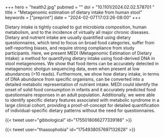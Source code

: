 +++
hero = "health2.jpg"
pubmed = ""
doi = "10.1101/2024.02.02.578701 "
title = "Metagenomic estimation of dietary intake from human stool"
keywords = ["preprint"]
date = "2024-02-07T17:03:26-08:00"
+++

Dietary intake is tightly coupled to gut microbiota composition, human metabolism, and
to the incidence of virtually all major chronic diseases. Dietary and nutrient intake
are usually quantified using dietary questionnaires, which tend to focus on broad food
categories, suffer from self-reporting biases, and require strong compliance from study
participants. Here, we present MEDI (Metagenomic Estimation of Dietary Intake): a method
for quantifying dietary intake using food-derived DNA in stool metagenomes. We show that
food items can be accurately detected in metagenomic shotgun sequencing data, even when
present at low abundances (>10 reads). Furthermore, we show how dietary intake, in terms
of DNA abundance from specific organisms, can be converted into a detailed metabolic
representation of nutrient intake. MEDI could identify the onset of solid food
consumption in infants and it accurately predicted food questionnaire responses in an
adult population. Additionally, we were able to identify specific dietary features
associated with metabolic syndrome in a large clinical cohort, providing a
proof-of-concept for detailed quantification of individual-specific dietary patterns
without the need for questionnaires.

{{< tweet user="gibbological" id="1755018066277339186" >}}

{{< tweet user="thaasophobia" id="1754938057697132628" >}}
